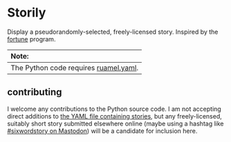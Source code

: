# Storily
Display a pseudorandomly-selected, freely-licensed story. Inspired by the [fortune](https://en.wikipedia.org/wiki/Fortune_(Unix)) program.

| Note:
|:-
| The Python code requires [ruamel.yaml](https://pypi.org/project/ruamel.yaml/).

## contributing
I welcome any contributions to the Python source code. I am not accepting direct additions to [the YAML file containing stories](storily.yaml), but any freely-licensed, suitably short story submitted elsewhere online (maybe using a hashtag like [#sixwordstory on Mastodon](https://floss.social/tags/sixwordstory)) will be a candidate for inclusion here.
